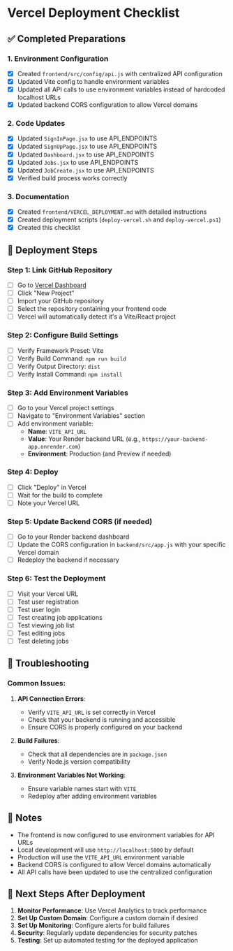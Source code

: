 # Vercel Deployment Checklist

## ✅ Completed Preparations

### 1. Environment Configuration

- [x] Created `frontend/src/config/api.js` with centralized API configuration
- [x] Updated Vite config to handle environment variables
- [x] Updated all API calls to use environment variables instead of hardcoded localhost URLs
- [x] Updated backend CORS configuration to allow Vercel domains

### 2. Code Updates

- [x] Updated `SignInPage.jsx` to use API_ENDPOINTS
- [x] Updated `SignUpPage.jsx` to use API_ENDPOINTS
- [x] Updated `Dashboard.jsx` to use API_ENDPOINTS
- [x] Updated `Jobs.jsx` to use API_ENDPOINTS
- [x] Updated `JobCreate.jsx` to use API_ENDPOINTS
- [x] Verified build process works correctly

### 3. Documentation

- [x] Created `frontend/VERCEL_DEPLOYMENT.md` with detailed instructions
- [x] Created deployment scripts (`deploy-vercel.sh` and `deploy-vercel.ps1`)
- [x] Created this checklist

## 🚀 Deployment Steps

### Step 1: Link GitHub Repository

- [ ] Go to [Vercel Dashboard](https://vercel.com/dashboard)
- [ ] Click "New Project"
- [ ] Import your GitHub repository
- [ ] Select the repository containing your frontend code
- [ ] Vercel will automatically detect it's a Vite/React project

### Step 2: Configure Build Settings

- [ ] Verify Framework Preset: Vite
- [ ] Verify Build Command: `npm run build`
- [ ] Verify Output Directory: `dist`
- [ ] Verify Install Command: `npm install`

### Step 3: Add Environment Variables

- [ ] Go to your Vercel project settings
- [ ] Navigate to "Environment Variables" section
- [ ] Add environment variable:
  - **Name**: `VITE_API_URL`
  - **Value**: Your Render backend URL (e.g., `https://your-backend-app.onrender.com`)
  - **Environment**: Production (and Preview if needed)

### Step 4: Deploy

- [ ] Click "Deploy" in Vercel
- [ ] Wait for the build to complete
- [ ] Note your Vercel URL

### Step 5: Update Backend CORS (if needed)

- [ ] Go to your Render backend dashboard
- [ ] Update the CORS configuration in `backend/src/app.js` with your specific Vercel domain
- [ ] Redeploy the backend if necessary

### Step 6: Test the Deployment

- [ ] Visit your Vercel URL
- [ ] Test user registration
- [ ] Test user login
- [ ] Test creating job applications
- [ ] Test viewing job list
- [ ] Test editing jobs
- [ ] Test deleting jobs

## 🔧 Troubleshooting

### Common Issues:

1. **API Connection Errors**:

   - Verify `VITE_API_URL` is set correctly in Vercel
   - Check that your backend is running and accessible
   - Ensure CORS is properly configured on your backend

2. **Build Failures**:

   - Check that all dependencies are in `package.json`
   - Verify Node.js version compatibility

3. **Environment Variables Not Working**:
   - Ensure variable names start with `VITE_`
   - Redeploy after adding environment variables

## 📝 Notes

- The frontend is now configured to use environment variables for API URLs
- Local development will use `http://localhost:5000` by default
- Production will use the `VITE_API_URL` environment variable
- Backend CORS is configured to allow Vercel domains automatically
- All API calls have been updated to use the centralized configuration

## 🎯 Next Steps After Deployment

1. **Monitor Performance**: Use Vercel Analytics to track performance
2. **Set Up Custom Domain**: Configure a custom domain if desired
3. **Set Up Monitoring**: Configure alerts for build failures
4. **Security**: Regularly update dependencies for security patches
5. **Testing**: Set up automated testing for the deployed application
